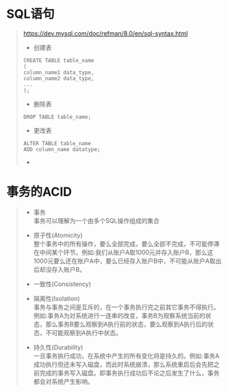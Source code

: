 # SQL语句  
>https://dev.mysql.com/doc/refman/8.0/en/sql-syntax.html
>* 创建表  
>```
>CREATE TABLE table_name
>(
>column_name1 data_type,
>column_name2 data_type,
>...
>);
>```
>* 删除表  
>```
>DROP TABLE table_name;
>```
>* 更改表
>```
>ALTER TABLE table_name
>ADD column_name datatype;
>```
>* 
# 事务的ACID
>* 事务  
>事务可以理解为一个由多个SQL操作组成的集合  
>* 原子性(Atomicity)  
>整个事务中的所有操作，要么全部完成，要么全部不完成，不可能停滞在中间某个环节。例如:我们从账户A取1000元并存入账户B，那么这1000元要么还在账户A中，要么已经存入账户B中，不可能从账户A取出后却没存入账户B。  
>* 一致性(Consistency)  
>
>* 隔离性(Isolation)  
>事务与事务之间是互斥的，在一个事务执行完之前其它事务不得执行。例如:事务A为对系统进行一连串的改变，事务B为观察系统当前的状态，那么事务B要么观察到A执行前的状态，要么观察到A执行后的状态，不可能观察到A执行中状态。  
>* 持久性(Durability)  
>一旦事务执行成功，在系统中产生的所有变化将是持久的。例如:事务A成功执行但还未写入磁盘，而此时系统崩溃，那么系统重启后会先把之前完成的事务写入磁盘。即事务执行成功后不论之后发生了什么，事务都会对系统产生影响。  